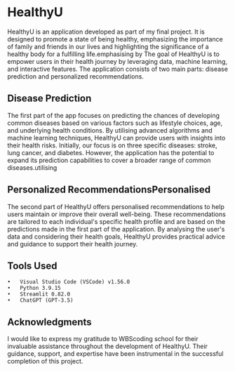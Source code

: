 # HealthyU

HealthyU is an application developed as part of my final project. It is designed to promote a state of being healthy, emphasizing the importance of family and friends in our lives and highlighting the significance of a healthy body for a fulfilling life.emphasising by
The goal of HealthyU is to empower users in their health journey by leveraging data, machine learning, and interactive features. The application consists of two main parts: disease prediction and personalized recommendations.

## Disease Prediction
The first part of the app focuses on predicting the chances of developing common diseases based on various factors such as lifestyle choices, age, and underlying health conditions. By utilising advanced algorithms and machine learning techniques, HealthyU can provide users with insights into their health risks. Initially, our focus is on three specific diseases: stroke, lung cancer, and diabetes. However, the application has the potential to expand its prediction capabilities to cover a broader range of common diseases.utilising

## Personalized RecommendationsPersonalised
The second part of HealthyU offers personalised recommendations to help users maintain or improve their overall well-being. These recommendations are tailored to each individual's specific health profile and are based on the predictions made in the first part of the application. By analysing the user's data and considering their health goals, HealthyU provides practical advice and guidance to support their health journey.

## Tools Used
	•	Visual Studio Code (VSCode) v1.56.0
	•	Python 3.9.15
	•	Streamlit 0.82.0
	•	ChatGPT (GPT-3.5)

## Acknowledgments
I would like to express my gratitude to WBScoding school for their invaluable assistance throughout the development of HealthyU. Their guidance, support, and expertise have been instrumental in the successful completion of this project.
